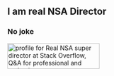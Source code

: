 ## I am real NSA Director
### No joke

<a href="https://stackoverflow.com/users/17460033/real-nsa-super-director"><img src="https://stackoverflow.com/users/flair/17460033.png?theme=dark" width="208" height="58" alt="profile for Real NSA super director at Stack Overflow, Q&amp;A for professional and enthusiast programmers" title="profile for Real NSA super director at Stack Overflow, Q&amp;A for professional and enthusiast programmers"></a>
